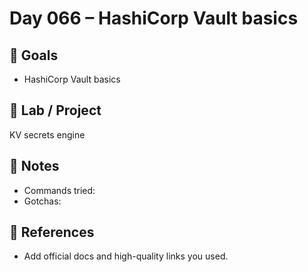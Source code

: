 # Day 066 – HashiCorp Vault basics

## 🎯 Goals
- HashiCorp Vault basics

## 🔧 Lab / Project
KV secrets engine

## 📝 Notes
- Commands tried:
- Gotchas:

## 🔎 References
- Add official docs and high-quality links you used.
